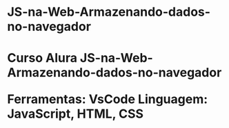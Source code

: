 # JS-na-Web-Armazenando-dados-no-navegador

<h1> Curso Alura JS-na-Web-Armazenando-dados-no-navegador


Ferramentas: VsCode
Linguagem: JavaScript, HTML, CSS
